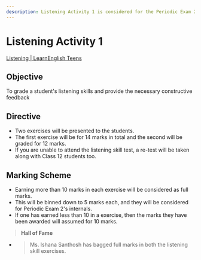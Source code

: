 ```yaml
---
description: Listening Activity 1 is considered for the Periodic Exam 2 internals
---
```


# Listening Activity 1

[Listening | LearnEnglish Teens](https://learnenglishteens.britishcouncil.org/skills/listening)

## Objective

To grade a student's listening skills and provide the necessary constructive feedback

## Directive

* Two exercises will be presented to the students.
* The first exercise will be for 14 marks in total and the second will be graded for 12 marks.
* If you are unable to attend the listening skill test, a re-test will be taken along with Class 12 students too.

## Marking Scheme

* Earning more than 10 marks in each exercise will be considered as full marks.
* This will be binned down to 5 marks each, and they will be considered for Periodic Exam 2's internals.
* If one has earned less than 10 in a exercise, then the marks they have been awarded will assumed for 10 marks.

> **Hall of Fame**

* > Ms. Ishana Santhosh has bagged full marks in both the listening skill exercises.
